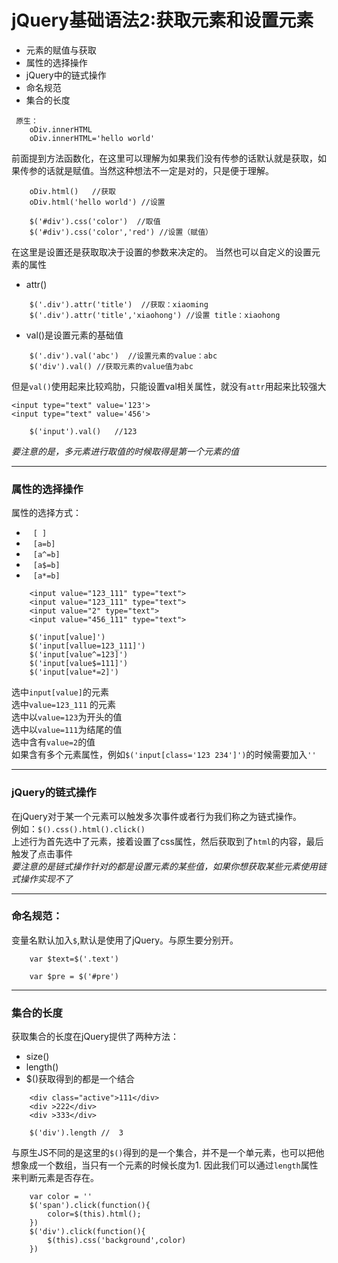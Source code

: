 # jQuery基础语法2:获取元素和设置元素
* 元素的赋值与获取
* 属性的选择操作
* jQuery中的链式操作
* 命名规范
* 集合的长度
```
 原生： 
    oDiv.innerHTML
    oDiv.innerHTML='hello world'
```

前面提到方法函数化，在这里可以理解为如果我们没有传参的话默认就是获取，如果传参的话就是赋值。当然这种想法不一定是对的，只是便于理解。
```
    oDiv.html()   //获取
    oDiv.html('hello world') //设置

    $('#div').css('color')  //取值
    $('#div').css('color','red') //设置（赋值）
```
在这里是设置还是获取取决于设置的参数来决定的。
当然也可以自定义的设置元素的属性
* attr()
```
    $('.div').attr('title')  //获取：xiaoming
    $('.div').attr('title','xiaohong') //设置 title：xiaohong
```
* val()是设置元素的基础值
```
    $('.div').val('abc')  //设置元素的value：abc
    $('div').val() //获取元素的value值为abc
```
但是`val()`使用起来比较鸡肋，只能设置val相关属性，就没有`attr`用起来比较强大
```
<input type="text" value='123'>
<input type="text" value='456'>

    $('input').val()   //123
```
*要注意的是，多元素进行取值的时候取得是第一个元素的值*

---

### 属性的选择操作
属性的选择方式：
*  &ensp; `[ ]`
*  &ensp; `[a=b]`
*  &ensp; `[a^=b]`
*  &ensp; `[a$=b]`
*  &ensp; `[a*=b]`

```
    <input value="123_111" type="text">
    <input value="123_111" type="text">
    <input value="2" type="text">
    <input value="456_111" type="text">
    
    $('input[value]')
    $('input[vallue=123_111]')
    $('input[value^=123]')
    $('input[value$=111]')
    $('input[value*=2]')
```
选中`input[value]`的元素<br>
选中`value=123_111` 的元素<br>
选中以`value=123`为开头的值<br>
选中以`value=111`为结尾的值<br>
选中含有`value=2`的值<br>
如果含有多个元素属性，例如`$('input[class='123 234']')`的时候需要加入`''`

---

### jQuery的链式操作
在jQuery对于某一个元素可以触发多次事件或者行为我们称之为链式操作。<br>
例如：`$().css().html().click()`<br>
上述行为首先选中了元素，接着设置了css属性，然后获取到了`html`的内容，最后触发了点击事件<br>
*要注意的是链式操作针对的都是设置元素的某些值，如果你想获取某些元素使用链式操作实现不了*

---
### 命名规范：
变量名默认加入`$`,默认是使用了jQuery。与原生要分别开。
```
    var $text=$('.text')

    var $pre = $('#pre')
```

--- 
### 集合的长度
获取集合的长度在jQuery提供了两种方法：
* size()
* length()
 * $()获取得到的都是一个结合
```
    <div class="active">111</div>
    <div >222</div>
    <div >333</div>

    $('div').length //  3    
```
与原生JS不同的是这里的`$()`得到的是一个集合，并不是一个单元素，也可以把他想象成一个数组，当只有一个元素的时候长度为1.
因此我们可以通过`length`属性来判断元素是否存在。
```
    var color = ''
    $('span').click(function(){
        color=$(this).html();
    })
    $('div').click(function(){
        $(this).css('background',color)
    })
```
